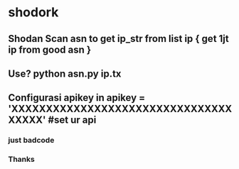 # shodork
## Shodan Scan asn to get ip_str from list ip { get 1jt ip from good asn }

## Use? python asn.py ip.tx
## Configurasi apikey in apikey = 'XXXXXXXXXXXXXXXXXXXXXXXXXXXXXXXXXXXXX' #set ur api

### just badcode 
### Thanks
